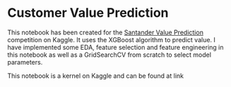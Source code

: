 # Customer Value Prediction
This notebook has been created for the <a href="https://www.kaggle.com/c/santander-value-prediction-challenge">Santander Value Prediction<a/> competition on Kaggle. It uses the XGBoost algorithm to predict value. I have implemented some EDA, feature selection and feature engineering in this notebook as well as a GridSearchCV from scratch to select model parameters.
  
This notebook is a kernel on Kaggle and can be found at link
